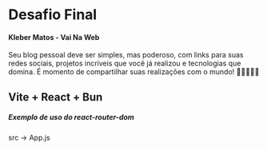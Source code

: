 # Desafio Final
#### Kleber Matos - Vai Na Web
Seu blog pessoal deve ser simples, mas poderoso, com links para suas redes sociais, projetos incríveis que você já realizou e tecnologias que domina. É momento de compartilhar suas realizações com o mundo! 💪👩‍💻👨‍💻

## Vite + React + Bun

##### Exemplo de uso do react-router-dom
src -> App.js